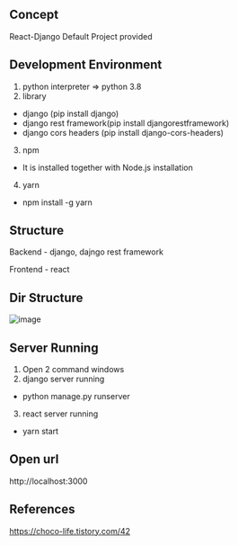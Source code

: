 ## Concept
React-Django Default Project provided

## Development Environment
1. python interpreter => python 3.8
2. library
  - django (pip install django)
  - django rest framework(pip install djangorestframework)
  - django cors headers (pip install django-cors-headers)
3. npm
  - It is installed together with Node.js installation
4. yarn
  - npm install -g yarn

## Structure
Backend - django, dajngo rest framework

Frontend - react

## Dir Structure
![image](https://user-images.githubusercontent.com/62922310/161690238-6759a986-bcab-46e5-919f-da5bb2c78d8f.png)

## Server Running
1. Open 2 command windows
2. django server running
  - python manage.py runserver
3. react server running
  - yarn start

## Open url
http://localhost:3000

## References
https://choco-life.tistory.com/42
